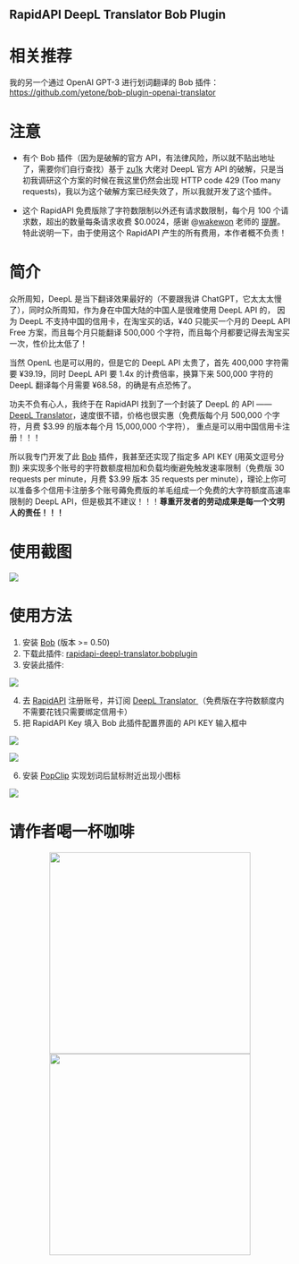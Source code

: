 RapidAPI DeepL Translator Bob Plugin
------------------------------------

# 相关推荐

我的另一个通过 OpenAI GPT-3 进行划词翻译的 Bob 插件：https://github.com/yetone/bob-plugin-openai-translator

# 注意

* 有个 Bob 插件（因为是破解的官方 API，有法律风险，所以就不贴出地址了，需要你们自行查找）基于 [zu1k](https://github.com/zu1k) 大佬对 DeepL 官方 API 的破解，只是当初我调研这个方案的时候在我这里仍然会出现 HTTP code 429 (Too many requests)，我以为这个破解方案已经失效了，所以我就开发了这个插件。

* 这个 RapidAPI 免费版除了字符数限制以外还有请求数限制，每个月 100 个请求数，超出的数量每条请求收费 $0.0024，感谢 @[wakewon](https://github.com/wakewon) 老师的 [提醒](https://github.com/yetone/bob-plugin-rapidapi-deepl-translator/issues/2)。特此说明一下，由于使用这个 RapidAPI 产生的所有费用，本作者概不负责！

# 简介

众所周知，DeepL 是当下翻译效果最好的（不要跟我讲 ChatGPT，它太太太慢了），同时众所周知，作为身在中国大陆的中国人是很难使用 DeepL API 的，
因为 DeepL 不支持中国的信用卡，在淘宝买的话，¥40 只能买一个月的 DeepL API Free 方案，而且每个月只能翻译 500,000 个字符，而且每个月都要记得去淘宝买一次，性价比太低了！


当然 OpenL 也是可以用的，但是它的 DeepL API 太贵了，首先 400,000 字符需要 ¥39.19，同时 DeepL API 要 1.4x 的计费倍率，换算下来 500,000 字符的 DeepL 翻译每个月需要 ¥68.58，的确是有点恐怖了。


功夫不负有心人，我终于在 RapidAPI 找到了一个封装了 DeepL 的 API —— [DeepL Translator](https://rapidapi.com/splintPRO/api/deepl-translator)，速度很不错，价格也很实惠（免费版每个月 500,000 个字符，月费 $3.99 的版本每个月 15,000,000 个字符），
重点是可以用中国信用卡注册！！！


所以我专门开发了此 [Bob](https://bobtranslate.com) 插件，我甚至还实现了指定多 API KEY (用英文逗号分割) 来实现多个账号的字符数额度相加和负载均衡避免触发速率限制（免费版 30 requests per minute，月费 $3.99 版本 35 requests per minute），理论上你可以准备多个信用卡注册多个账号薅免费版的羊毛组成一个免费的大字符额度高速率限制的 DeepL API，但是极其不建议！！！**尊重开发者的劳动成果是每一个文明人的责任！！！**

# 使用截图

![](https://user-images.githubusercontent.com/1206493/219876934-e0ed170e-faed-4fc5-801b-e16660ffbc84.gif)

# 使用方法

1. 安装 [Bob](https://bobtranslate.com/guide/#%E5%AE%89%E8%A3%85) (版本 >= 0.50)
2. 下载此插件: [rapidapi-deepl-translator.bobplugin](https://github.com/yetone/bob-plugin-rapidapi-deepl-translator/releases)
3. 安装此插件:

![](https://user-images.githubusercontent.com/1206493/219881154-c5d4187e-a44a-4325-9309-e9e570658164.gif)

4. 去 [RapidAPI](https://rapidapi.com) 注册账号，并订阅 [DeepL Translator
](https://rapidapi.com/splintPRO/api/deepl-translator)（免费版在字符数额度内不需要花钱只需要绑定信用卡）
5. 把 RapidAPI Key 填入 Bob 此插件配置界面的 API KEY
 输入框中

![](https://user-images.githubusercontent.com/1206493/219880900-9d1bb27e-46f6-4d07-b3ab-301823af7265.png)

![](https://user-images.githubusercontent.com/1206493/219937719-f9937da1-c486-458c-9845-a87d37553a3d.gif)

6. 安装 [PopClip](https://bobtranslate.com/guide/integration/popclip.html) 实现划词后鼠标附近出现小图标

![](https://user-images.githubusercontent.com/1206493/219933584-d0c2b6cf-8fa0-40a6-858f-8f4bf05f38ef.gif)

# 请作者喝一杯咖啡

<div align="center">
<img height="360" src="https://user-images.githubusercontent.com/1206493/220753437-90e4039c-d95f-4b6a-9a08-b3d6de13211f.png" />
<img height="360" src="https://user-images.githubusercontent.com/1206493/220756036-d9ac4512-0375-4a32-8c2e-8697021058a2.png" />
</div>
